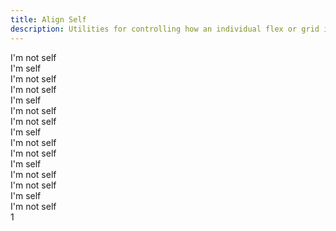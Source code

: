 ```yaml
---
title: Align Self
description: Utilities for controlling how an individual flex or grid item is positioned along its container's cross axis.
---
```

<div>
    <table-utility prefix="self" property="justify-align-self" custom-property="align-self" class="mb-lg"></table-utility>
    <card-example>
		<div class="container h-full rounded-md bg-surface-1 p-24">
			<div class="flex flex-wrap justify-around gap-4">
				<div class="w-full h-100 flex flex-wrap justify-around items-start border-b border-alpha-1 mb-24 pb-24">
					<div class="w-100 rounded-md py-10 bg-info text-center"><span class="text-xs text-white font-semibold">I'm not self</span></div>
					<div class="w-100 self-auto rounded-md py-10 bg-info text-center"><span class="text-xs text-white font-semibold">I'm self</span></div>
					<div class="w-100 rounded-md py-10 bg-info text-center"><span class="text-xs text-white font-semibold">I'm not self</span></div>
				</div>
				<div class="w-full h-100 flex flex-wrap justify-around items-start border-b border-alpha-1 mb-24 pb-24">
					<div class="w-100 rounded-md py-10 bg-info text-center"><span class="text-xs text-white font-semibold">I'm not self</span></div>
					<div class="w-100 self-start rounded-md py-10 bg-info text-center"><span class="text-xs text-white font-semibold">I'm self</span></div>
					<div class="w-100 rounded-md py-10 bg-info text-center"><span class="text-xs text-white font-semibold">I'm not self</span></div>
				</div>
				<div class="w-full h-100 flex flex-wrap justify-around items-start border-b border-alpha-1 mb-24 pb-24">
					<div class="w-100 rounded-md py-10 bg-info text-center"><span class="text-xs text-white font-semibold">I'm not self</span></div>
					<div class="w-100 self-end rounded-md py-10 bg-info text-center"><span class="text-xs text-white font-semibold">I'm self</span></div>
					<div class="w-100 rounded-md py-10 bg-info text-center"><span class="text-xs text-white font-semibold">I'm not self</span></div>
				</div>
				<div class="w-full h-100 flex flex-wrap justify-around items-start border-b border-alpha-1 mb-24 pb-24">
					<div class="w-100 rounded-md py-10 bg-info text-center"><span class="text-xs text-white font-semibold">I'm not self</span></div>
					<div class="w-100 self-center rounded-md py-10 bg-info text-center"><span class="text-xs text-white font-semibold">I'm self</span></div>
					<div class="w-100 rounded-md py-10 bg-info text-center"><span class="text-xs text-white font-semibold">I'm not self</span></div>
				</div>
				<div class="w-full h-100 flex flex-wrap justify-around items-start">
					<div class="w-100 rounded-md py-10 bg-info text-center"><span class="text-xs text-white font-semibold">I'm not self</span></div>
					<div class="w-100 self-baseline rounded-md py-10 bg-info text-center"><span class="text-xs text-white font-semibold">I'm self</span></div>
					<div class="w-100 rounded-md py-10 bg-info text-center"><span class="text-xs text-white font-semibold">I'm not self</span></div>
				</div>
			</div>
		</div>
		<span class="text-xs text-white font-semibold">1</span>
    </card-example>
</div>